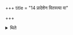 +++
title = "14 प्रादेशेन वितस्त्या वा"

+++

<details><summary>थिते</summary>

प्रादेशेन वितस्त्या वा पश्चात्पुच्छम् १४
</details>
